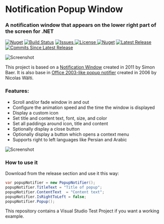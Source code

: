# Notification Popup Window
### A notification window that appears on the lower right part of the screen for .NET

   [![Nuget](https://img.shields.io/nuget/dt/LiorBanai.NotificationWindow)](https://www.nuget.org/packages/LiorBanai.NotificationWindow/) [![Build Status](https://liorbanai.visualstudio.com/Notification-Window/_apis/build/status/LiorBanai.Notification-Popup-Window?branchName=master)](https://liorbanai.visualstudio.com/Notification-Window/_build/latest?definitionId=5&branchName=master)
<a href="https://github.com/LiorBanai/Notification-Popup-Window/issues">
    <img src="https://img.shields.io/github/issues/LiorBanai/Notification-Popup-Window"  alt="Issues"/>
</a>
<a href="https://github.com/LiorBanai/Notification-Popup-Window/blob/master/LICENSE">
    <img src="https://img.shields.io/github/license/LiorBanai/Notification-Popup-Window"  alt="License"/>
</a>
   [![Nuget](https://img.shields.io/nuget/v/LiorBanai.NotificationWindow)](https://www.nuget.org/packages/LiorBanaI.NotificationWindow/)
<a href="https://github.com/LiorBanai/Notification-Popup-Window/releases"> 
    <img src="https://img.shields.io/github/v/release/LiorBanai/Notification-Popup-Window"  alt="Latest Release"/>
</a> 
 <a href="https://github.com/LiorBanai/Notification-Popup-Window/compare/V1.0.0...master">
    <img src="https://img.shields.io/github/commits-since/LiorBanai/Notification-Popup-Window/latest"  alt="Commits Since Latest Release"/>
</a>
       



![Screenshot](Screenshots/example1.png)

This project is based on a [Notification Window](http://www.codeproject.com/Articles/277584/Notification-Window) created in 2011 by Simon Baer. It is also base in [Office 2003-like popup notifier](http://www.codeproject.com/Articles/13547/An-Office-like-popup-notifier) created in 2006 by Nicolas Wälti.

### Features:
- Scroll and/or fade window in and out
- Configure the animation speed and the time the window is displayed
- Display a custom icon
- Set title and content text, font, size, and color
- Set all paddings around icon, title and content
- Sptionally display a close button
- Optionally display a button which opens a context menu
- Supports right to left languages like Persian and Arabic

![Screenshot](Screenshots/example2.png)

### How to use it
Download from the release section and use it this way:
```cs
var popupNotifier = new PopupNotifier();
popupNotifier.TitleText = "Title of popup";
popupNotifier.ContentText  = "Content text";
popupNotifier.IsRightToLeft = false;
popupNotifier.Popup();


```
This repository contains a Visual Studio Test Project if you want a working example.
